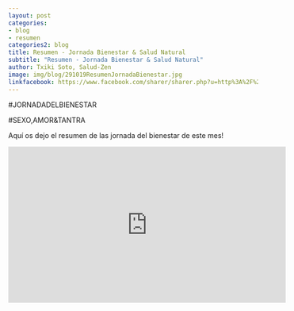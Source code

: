 ```yaml
---
layout: post
categories:
- blog
- resumen
categories2: blog
title: Resumen - Jornada Bienestar & Salud Natural
subtitle: "Resumen - Jornada Bienestar & Salud Natural"
author: Txiki Soto, Salud-Zen
image: img/blog/291019ResumenJornadaBienestar.jpg
linkfacebook: https://www.facebook.com/sharer/sharer.php?u=http%3A%2F%2Fwww.salud-zen.com%2Fblog%2Fresumen%2F2019%2F10%2F29%2Fresumen-curso-jornada-bienestar.html&amp;src=sdkpreparse
---
```

#JORNADADELBIENESTAR

#SEXO,AMOR&TANTRA

Aquí os dejo el resumen de las jornada del bienestar de este mes!

 <iframe src="https://www.facebook.com/plugins/video.php?href=https%3A%2F%2Fwww.facebook.com%2Fsaludzen.estilodevida%2Fvideos%2F2545545525677069%2F&show_text=0&width=560" width="560" height="315" style="border:none;overflow:hidden" scrolling="no" frameborder="0" allowTransparency="true" allowFullScreen="true"></iframe>
